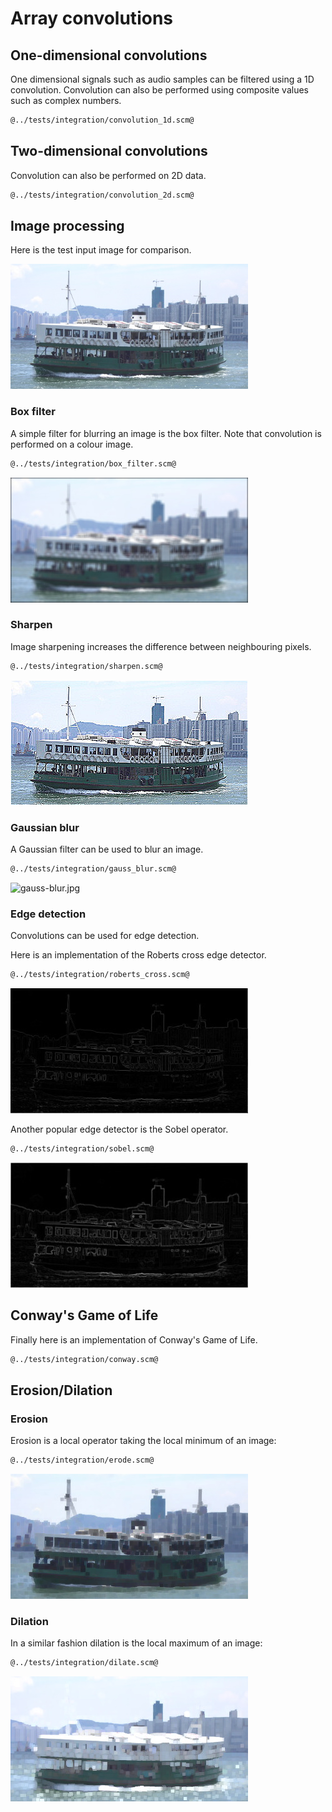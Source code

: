 # Array convolutions
## One-dimensional convolutions

One dimensional signals such as audio samples can be filtered using a 1D convolution.
Convolution can also be performed using composite values such as complex numbers.

```Scheme
@../tests/integration/convolution_1d.scm@
```

## Two-dimensional convolutions

Convolution can also be performed on 2D data.

```Scheme
@../tests/integration/convolution_2d.scm@
```

## Image processing

Here is the test input image for comparison.

![star-ferry.jpg](star-ferry.jpg "Test input image")

### Box filter

A simple filter for blurring an image is the box filter. Note that convolution is performed on a colour image.

```Scheme
@../tests/integration/box_filter.scm@
```

![box-filter.jpg](box-filter.jpg "Box blur filter")

### Sharpen

Image sharpening increases the difference between neighbouring pixels.

```Scheme
@../tests/integration/sharpen.scm@
```

![sharpen.jpg](sharpen.jpg "Sharpen")

### Gaussian blur

A Gaussian filter can be used to blur an image.

```Scheme
@../tests/integration/gauss_blur.scm@
```

![gauss-blur.jpg](gauss-blur.jpg "Gauss blur")

### Edge detection

Convolutions can be used for edge detection.

Here is an implementation of the Roberts cross edge detector.

```Scheme
@../tests/integration/roberts_cross.scm@
```

![roberts-cross.jpg](roberts-cross.jpg "Roberts cross edge detector")

Another popular edge detector is the Sobel operator.

```Scheme
@../tests/integration/sobel.scm@
```

![sobel.jpg](sobel.jpg "Sobel edges")

## Conway's Game of Life

Finally here is an implementation of Conway's Game of Life.

```Scheme
@../tests/integration/conway.scm@
```

## Erosion/Dilation

### Erosion

Erosion is a local operator taking the local minimum of an image:

```Scheme
@../tests/integration/erode.scm@
```

![eroded.jpg](eroded.jpg)

### Dilation

In a similar fashion dilation is the local maximum of an image:

```Scheme
@../tests/integration/dilate.scm@
```

![dilated.jpg](dilated.jpg)
